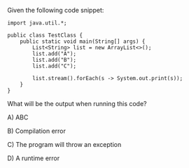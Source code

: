 Given the following code snippet:

```
import java.util.*;

public class TestClass {
    public static void main(String[] args) {
        List<String> list = new ArrayList<>();
        list.add("A");
        list.add("B");
        list.add("C");

        list.stream().forEach(s -> System.out.print(s));
    }
}
```

What will be the output when running this code?

A) ABC

B) Compilation error

C) The program will throw an exception

D) A runtime error
